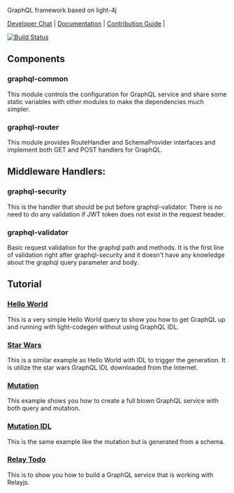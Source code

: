 GraphQL framework based on light-4j

[Developer Chat](https://gitter.im/networknt/light-graphql-4j) |
[Documentation](https://doc.networknt.com/style/light-graphql-4j/) |
[Contribution Guide](CONTRIBUTING.md) |

[![Build Status](https://travis-ci.org/networknt/light-graphql-4j.svg?branch=master)](https://travis-ci.org/networknt/light-graphql-4j)

## Components

### graphql-common
This module controls the configuration for GraphQL service and share some static variables
with other modules to make the dependencies much simpler. 

### graphql-router
This module provides RouteHandler and SchemaProvider interfaces and implement both GET and
POST handlers for GraphQL. 

## Middleware Handlers:

### graphql-security
This is the handler that should be put before graphql-validator. There is no need to
do any validation if JWT token does not exist in the request header.

### graphql-validator
Basic request validation for the graphql path and methods. It is the first line of
validation right after graphql-security and it doesn't have any knowledge about the
graphql query parameter and body.

## Tutorial

### [Hello World](https://doc.networknt.com/tutorial/graphql/helloworld/)

This is a very simple Hello World query to show you how to get GraphQL up and running with
light-codegen without using GraphQL IDL.

### [Star Wars](https://doc.networknt.com/tutorial/graphql/starwars/)

This is a similar example as Hello World with IDL to trigger the generation. It is utilize the
star wars GraphQL IDL downloaded from the Internet.
 
### [Mutation](https://doc.networknt.com/tutorial/graphql/mutation/)

This example shows you how to create a full blown GraphQL service with both query and mutation.

### [Mutation IDL](https://doc.networknt.com/tutorial/graphql/mutation-idl/)

This is the same example like the mutation but is generated from a schema. 

### [Relay Todo](https://doc.networknt.com/tutorial/graphql/relay-todo/)

This is to show you how to build a GraphQL service that is working with Relayjs. 

